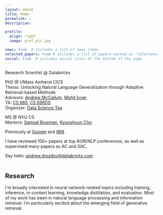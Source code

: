 ```yaml
---
layout: about
title: Home
permalink: /
description:

profile:
  align: right
  image: prof_pic.jpg

news: true  # includes a list of news items
selected_papers: true # includes a list of papers marked as "selected={true}"
social: true  # includes social icons at the bottom of the page
---
```


Research Scientist @ Databricks

PhD @ UMass Amherst CICS
<br>
Thesis: Unlocking Natural Language Generalization through Adaptive Retrieval-based Methods
<br>
Advisors: [Andrew McCallum](https://people.cs.umass.edu/~mccallum/), [Mohit Iyyer](https://people.cs.umass.edu/~miyyer/)
<br>
TA: [CS 685](https://people.cs.umass.edu/~miyyer/cs685_f22/index.html), [CS 696DS](https://ds.cs.umass.edu/industry/industry-mentorship-program)
<br>
Organizer: [Data Science Tea](https://ds.cs.umass.edu/ds-tea)

MS @ NYU CS
<br>
Mentors: [Samuel Bowman](https://cims.nyu.edu/~sbowman/), [Kyunghyun Cho](https://kyunghyuncho.me/)

Previously at [Google](https://research.google/) and [IBM](https://research.ibm.com/).

I have reviewed 100+ papers at top AI/IR/NLP conferences, as well as supervised many papers as AC and SAC.

Say hello: [andrew.drozdov@databricks.com](mailto:andrew.drozdov@databricks.com)
<br>
<br>

## Research

I'm broadly interested in neural network-related topics including training, inference, in-context learning, knowledge distillation, and evaluation. Most of my work has been in natural language processing and information retrieval. I'm particularly excited about the emerging field of generative retrieval.
